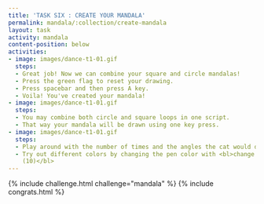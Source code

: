 ```yaml
---
title: 'TASK SIX : CREATE YOUR MANDALA'
permalink: mandala/:collection/create-mandala
layout: task
activity: mandala
content-position: below
activities:
- image: images/dance-t1-01.gif
  steps:
  - Great job! Now we can combine your square and circle mandalas!
  - Press the green flag to reset your drawing.
  - Press spacebar and then press A key.
  - Voila! You've created your mandala!
- image: images/dance-t1-01.gif
  steps:
  - You may combine both circle and square loops in one script.
  - That way your mandala will be drawn using one key press.
- image: images/dance-t1-01.gif
  steps:
  - Play around with the number of times and the angles the cat would draw.
  - Try out different colors by changing the pen color with <bl>change pen color by
    (10)</bl>
---
```


{% include challenge.html challenge="mandala" %}
{% include congrats.html %}
